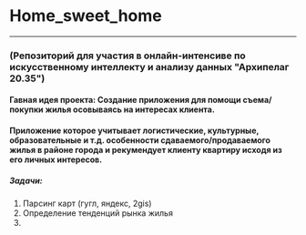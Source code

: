 # Home_sweet_home
---
### (Репозиторий для участия в онлайн-интенсиве по искусственному интеллекту и анализу данных "Архипелаг 20.35")

#### Гавная идея проекта: Создание приложения для помощи съема/покупки жилья осовываясь на интересах клиента.

#### Приложение которое учитывает логистические, культурные, образовательные и т.д. особенности сдаваемого/продаваемого жилья в районе города и рекумендует клиенту квартиру исходя из его личных интересов. 
##### Задачи: 
1. Парсинг карт (гугл, яндекс, 2gis)
2. Определение тенденций рынка жилья 
3. 
